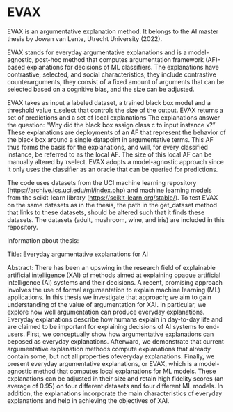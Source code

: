 # EVAX

EVAX is an argumentative explanation method. It belongs to the AI master thesis by Jowan van Lente, Utrecht University (2022).


EVAX stands for everyday argumentative explanations and is a model-agnostic, post-hoc method that computes argumentation framework (AF)-based explanations for decisions of ML classifiers. The explanations have contrastive, selected, and social characteristics; they include contrastive counterarguments, they consist of a fixed amount of arguments that can be selected based on a cognitive bias, and the size can be adjusted.


EVAX takes as input a labeled dataset, a trained black box model and a threshold value τ_select that controls the size of the output. EVAX returns a set of predictions and a set of local explanations The explanations answer the question: “Why did the black box assign class c to input instance x?” These explanations are deployments of an AF that represent the behavior of the black box around a single datapoint in argumentative terms. This AF thus forms the basis for the explanations, and will, for every classified instance, be referred to as the local AF. The size of this local AF can be manually altered by τselect. EVAX adopts a model-agnostic approach since it only uses the classifier as an oracle that can be queried for predictions.

The code uses datasets from the UCI machine learning repository (https://archive.ics.uci.edu/ml/index.php) and machine learning models from the scikit-learn library (https://scikit-learn.org/stable/). To test EVAX on the same datasets as in the thesis, the path in the get_dataset method that links to these datasets, should be altered such that it finds these datasets. The datasets (adult, mushroom, wine, and iris) are included in this repository.



Information about thesis:

Title: Everyday argumentative explanations for AI

Abstract:
There has been an upswing in the research field of explainable artificial intelligence (XAI) of methods aimed at explaining opaque artificial intelligence (AI) systems and their decisions. A recent, promising approach involves the use of formal argumentation to explain machine learning (ML) applications. In this thesis we investigate that approach; we aim to gain understanding of the value of argumentation for XAI. In particular, we explore how well argumentation can produce everyday explanations. Everyday explanations describe how humans explain in day-to-day life and are claimed to be important for explaining decisions of AI systems to end-users. First, we conceptually show how argumentative explanations can beposed as everyday explanations. Afterward, we demonstrate that current argumentative explanation methods compute explanations that already contain some, but not all properties ofeveryday explanations. Finally, we present everyday argumentative explanations, or EVAX, which is a model-agnostic method that computes local explanations for ML models. These explanations can be adjusted in their size and retain high fidelity scores (an average of 0.95) on four different datasets and four different ML models. In addition, the explanations incorporate the main characteristics of everyday explanations and help in achieving the objectives of XAI.


